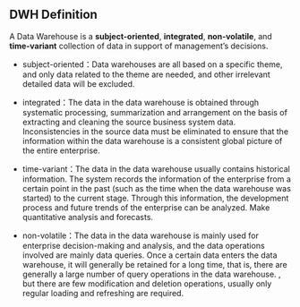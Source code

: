## DWH Definition

A Data Warehouse is a **subject-oriented**, **integrated**, **non-volatile**, and **time-variant** collection of data in support of management’s decisions.
- subject-oriented：Data warehouses are all based on a specific theme, and only data related to the theme are needed, and other irrelevant detailed data will be excluded.  


- integrated：The data in the data warehouse is obtained through systematic processing, summarization and arrangement on the basis of extracting and cleaning the source business system data. Inconsistencies in the source data must be eliminated to ensure that the information within the data warehouse is a consistent global picture of the entire enterprise.


- time-variant：The data in the data warehouse usually contains historical information. The system records the information of the enterprise from a certain point in the past (such as the time when the data warehouse was started) to the current stage. Through this information, the development process and future trends of the enterprise can be analyzed. Make quantitative analysis and forecasts.


- non-volatile：The data in the data warehouse is mainly used for enterprise decision-making and analysis, and the data operations involved are mainly data queries. Once a certain data enters the data warehouse, it will generally be retained for a long time, that is, there are generally a large number of query operations in the data warehouse. , but there are few modification and deletion operations, usually only regular loading and refreshing are required.